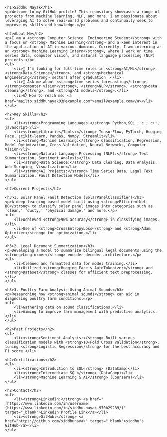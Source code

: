 <!DOCTYPE html>
<html lang="en">
<head>
    <meta charset="UTF-8">
    <meta name="viewport" content="width=device-width, initial-scale=1.0">
    <title>Siddhu's Portfolio</title>
</head>
<body>

    <h1>Siddhu Nayak</h1>
    <p>Welcome to my GitHub profile! This repository showcases a range of projects from machine learning, NLP, and more. I am passionate about leveraging AI to solve real-world problems and continually seek to improve my skills and knowledge.</p>

    <h2>About Me</h2>
    <p>I am a <strong> Computer Science  Engineering Student</strong> with a focus on <strong> Machine Learning</strong> and a keen interest in the application of AI in various domains. Currently, I am interning as an <strong> Machine Learning Intern</strong>, where I work on time series data, computer vision, and natural language processing (NLP) projects.</p>
    <ul>
        <li>👯 I’m looking for full-time roles in <strong>AI/ML</strong>, <strong>Data Science</strong>, and <strong>Mechanical Engineering</strong> sectors after graduation .</li>
        <li>💬 Ask me about <strong>time series forecasting</strong>, <strong>computer vision</strong>, <strong>NLP</strong>, <strong>data cleaning</strong>, and <strong>AI models</strong>.</li>
        <li>📫 How to reach me: <a href="mailto:siddhunayak03@example.com">email@example.com</a></li>
    </ul>

    <h2>Key Skills</h2>
    <ul>
        <li><strong>Programming Languages:</strong> Python,SQL , c , c++, javascript</li>
        <li><strong>Libraries/Tools:</strong> TensorFlow, PyTorch, Hugging Face, scikit-learn, Pandas, Numpy, Streamlit</li>
        <li><strong>Machine Learning:</strong> Classification, Regression, Model Optimization, Cross-Validation, Neural Networks, Computer Vision</li>
        <li><strong>Natural Language Processing (NLP):</strong> Text Summarization, Sentiment Analysis</li>
        <li><strong>Data Science:</strong> Data Cleaning, Data Analysis, Web Scraping, Visualization</li>
        <li><strong>AI Projects:</strong> Time Series Data, Legal Text Summarization, Fault Detection Models</li>
    </ul>

    <h2>Current Projects</h2>

    <h3>1. Solar Panel Fault Detection (SolarPanelClassifier)</h3>
    <p>A deep learning-based model built using <strong>EfficientNet B0</strong> to classify solar panel images into categories such as 'clean,' 'dusty,' 'physical damage,' and more.</p>
    <ul>
        <li>Achieved <strong>90% accuracy</strong> in classifying images.</li>
        <li>Use of <strong>CrossEntropyLoss</strong> and <strong>Adam Optimizer</strong> for optimization.</li>
    </ul>

    <h3>2. Legal Document Summarization</h3>
    <p>Developing a model to summarize bilingual legal documents using the <strong>Longformer</strong> encoder-decoder architecture.</p>
    <ul>
        <li>Cleaned and formatted data for model training.</li>
        <li>Utilized <strong>Hugging Face's AutoTokenizer</strong> and <strong>Dataset</strong> classes for efficient text preprocessing.</li>
    </ul>

    <h3>3. Poultry Farm Analysis Using Animal Sounds</h3>
    <p>Researching how <strong>animal sounds</strong> can aid in diagnosing poultry farm conditions.</p>
    <ul>
        <li>Gathering data on sound classifications.</li>
        <li>Aiming to improve farm management with predictive analytics.</li>
    </ul>

    <h2>Past Projects</h2>
    <ul>
        <li><strong>Sentiment Analysis:</strong> Built various classification models with <strong>10-Fold Cross Validation</strong>, tuning <strong>Logistic Regression</strong> for the best accuracy and F1 score.</li>

    <h2>Certifications</h2>
    <ul>
        <li><strong>Introduction to SQL</strong> (DataCamp)</li>
        <li><strong>Intermediate SQL</strong> (DataCamp)</li>
        <li><strong>Machine Learning & AI</strong> (Coursera)</li>
    </ul>

    <h2>Contact</h2>
    <ul>
        <li><strong>LinkedIn:</strong> <a href="[https://www.linkedin.com/in/username](https://www.linkedin.com/in/siddhu-nayak-970b29289/)" target="_blank">LinkedIn Profile Link</a></li>
        <li><strong>GitHub:</strong> <a href="https://github.com/siddhunayak" target="_blank">siddhu's GitHub</a></li>
    </ul>

</body>
</html>
